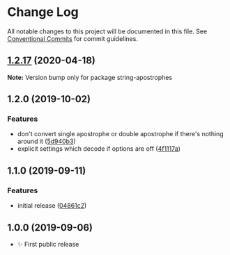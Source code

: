 # Change Log

All notable changes to this project will be documented in this file.
See [Conventional Commits](https://conventionalcommits.org) for commit guidelines.

## [1.2.17](https://gitlab.com/codsen/codsen/compare/string-apostrophes@1.2.16...string-apostrophes@1.2.17) (2020-04-18)

**Note:** Version bump only for package string-apostrophes





## 1.2.0 (2019-10-02)

### Features

- don't convert single apostrophe or double apostrophe if there's nothing around it ([5d940b3](https://gitlab.com/codsen/codsen/commit/5d940b3))
- explicit settings which decode if options are off ([4f1117a](https://gitlab.com/codsen/codsen/commit/4f1117a))

## 1.1.0 (2019-09-11)

### Features

- initial release ([04861c2](https://gitlab.com/codsen/codsen/commit/04861c2))

## 1.0.0 (2019-09-06)

- ✨ First public release
